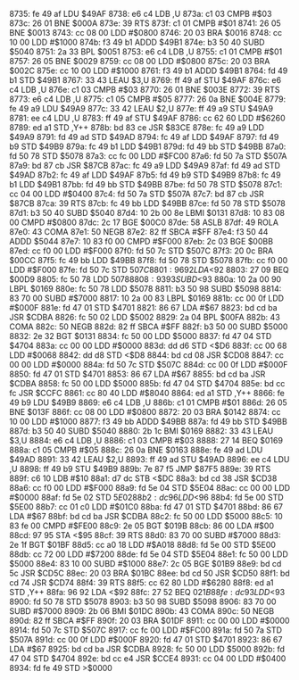 8735: fe 49 af     LDU    $49AF
8738: e6 c4        LDB    ,U
873a: c1 03        CMPB   #$03
873c: 26 01        BNE    $000A
873e: 39           RTS
873f: c1 01        CMPB   #$01
8741: 26 05        BNE    $0013
8743: cc 08 00     LDD    #$0800
8746: 20 03        BRA    $0016
8748: cc 10 00     LDD    #$1000
874b: f3 49 b1     ADDD   $49B1
874e: b3 50 40     SUBD   $5040
8751: 2a 33        BPL    $0051
8753: e6 c4        LDB    ,U
8755: c1 01        CMPB   #$01
8757: 26 05        BNE    $0029
8759: cc 08 00     LDD    #$0800
875c: 20 03        BRA    $002C
875e: cc 10 00     LDD    #$1000
8761: f3 49 b1     ADDD   $49B1
8764: fd 49 b1     STD    $49B1
8767: 33 43        LEAU   $3,U
8769: ff 49 af     STU    $49AF
876c: e6 c4        LDB    ,U
876e: c1 03        CMPB   #$03
8770: 26 01        BNE    $003E
8772: 39           RTS
8773: e6 c4        LDB    ,U
8775: c1 05        CMPB   #$05
8777: 26 0a        BNE    $004E
8779: fe 49 a9     LDU    $49A9
877c: 33 42        LEAU   $2,U
877e: ff 49 a9     STU    $49A9
8781: ee c4        LDU    ,U
8783: ff 49 af     STU    $49AF
8786: cc 62 60     LDD    #$6260
8789: ed a1        STD    ,Y++
878b: bd 83 ce     JSR    $83CE
878e: fc 49 a9     LDD    $49A9
8791: fd 49 ad     STD    $49AD
8794: fc 49 af     LDD    $49AF
8797: fd 49 b9     STD    $49B9
879a: fc 49 b1     LDD    $49B1
879d: fd 49 bb     STD    $49BB
87a0: fd 50 78     STD    $5078
87a3: cc fc 00     LDD    #$FC00
87a6: fd 50 7a     STD    $507A
87a9: bd 87 cb     JSR    $87CB
87ac: fc 49 a9     LDD    $49A9
87af: fd 49 ad     STD    $49AD
87b2: fc 49 af     LDD    $49AF
87b5: fd 49 b9     STD    $49B9
87b8: fc 49 b1     LDD    $49B1
87bb: fd 49 bb     STD    $49BB
87be: fd 50 78     STD    $5078
87c1: cc 04 00     LDD    #$0400
87c4: fd 50 7a     STD    $507A
87c7: bd 87 cb     JSR    $87CB
87ca: 39           RTS
87cb: fc 49 bb     LDD    $49BB
87ce: fd 50 78     STD    $5078
87d1: b3 50 40     SUBD   $5040
87d4: 10 2b 00 8e  LBMI   $0131
87d8: 10 83 08 00  CMPD   #$0800
87dc: 2c 17        BGE    $00C0
87de: 58           ASLB
87df: 49           ROLA
87e0: 43           COMA
87e1: 50           NEGB
87e2: 82 ff        SBCA   #$FF
87e4: f3 50 44     ADDD   $5044
87e7: 10 83 f0 00  CMPD   #$F000
87eb: 2c 03        BGE    $00BB
87ed: cc f0 00     LDD    #$F000
87f0: fd 50 7c     STD    $507C
87f3: 20 0c        BRA    $00CC
87f5: fc 49 bb     LDD    $49BB
87f8: fd 50 78     STD    $5078
87fb: cc f0 00     LDD    #$F000
87fe: fd 50 7c     STD    $507C
8801: 96 92        LDA    <$92
8803: 27 09        BEQ    $00D9
8805: fc 50 78     LDD    $5078
8808: 93 93        SUBD   <$93
880a: 10 2a 00 90  LBPL   $0169
880e: fc 50 78     LDD    $5078
8811: b3 50 98     SUBD   $5098
8814: 83 70 00     SUBD   #$7000
8817: 10 2a 00 83  LBPL   $0169
881b: cc 00 0f     LDD    #$000F
881e: fd 47 01     STD    $4701
8821: 86 67        LDA    #$67
8823: bd cd ba     JSR    $CDBA
8826: fc 50 02     LDD    $5002
8829: 2a 04        BPL    $00FA
882b: 43           COMA
882c: 50           NEGB
882d: 82 ff        SBCA   #$FF
882f: b3 50 00     SUBD   $5000
8832: 2e 32        BGT    $0131
8834: fc 50 00     LDD    $5000
8837: fd 47 04     STD    $4704
883a: cc 00 00     LDD    #$0000
883d: dd d6        STD    <$D6
883f: cc 00 68     LDD    #$0068
8842: dd d8        STD    <$D8
8844: bd cd 08     JSR    $CD08
8847: cc 00 00     LDD    #$0000
884a: fd 50 7c     STD    $507C
884d: cc 00 0f     LDD    #$000F
8850: fd 47 01     STD    $4701
8853: 86 67        LDA    #$67
8855: bd cd ba     JSR    $CDBA
8858: fc 50 00     LDD    $5000
885b: fd 47 04     STD    $4704
885e: bd cc fc     JSR    $CCFC
8861: cc 80 40     LDD    #$8040
8864: ed a1        STD    ,Y++
8866: fe 49 b9     LDU    $49B9
8869: e6 c4        LDB    ,U
886b: c1 01        CMPB   #$01
886d: 26 05        BNE    $013F
886f: cc 08 00     LDD    #$0800
8872: 20 03        BRA    $0142
8874: cc 10 00     LDD    #$1000
8877: f3 49 bb     ADDD   $49BB
887a: fd 49 bb     STD    $49BB
887d: b3 50 40     SUBD   $5040
8880: 2b 1c        BMI    $0169
8882: 33 43        LEAU   $3,U
8884: e6 c4        LDB    ,U
8886: c1 03        CMPB   #$03
8888: 27 14        BEQ    $0169
888a: c1 05        CMPB   #$05
888c: 26 0a        BNE    $0163
888e: fe 49 ad     LDU    $49AD
8891: 33 42        LEAU   $2,U
8893: ff 49 ad     STU    $49AD
8896: ee c4        LDU    ,U
8898: ff 49 b9     STU    $49B9
889b: 7e 87 f5     JMP    $87F5
889e: 39           RTS
889f: c6 10        LDB    #$10
88a1: d7 dc        STB    <$DC
88a3: bd cd 38     JSR    $CD38
88a6: cc f0 00     LDD    #$F000
88a9: fd 5e 04     STD    $5E04
88ac: cc 00 00     LDD    #$0000
88af: fd 5e 02     STD    $5E02
88b2: dc 96        LDD    <$96
88b4: fd 5e 00     STD    $5E00
88b7: cc 01 c0     LDD    #$01C0
88ba: fd 47 01     STD    $4701
88bd: 86 67        LDA    #$67
88bf: bd cd ba     JSR    $CDBA
88c2: fc 50 00     LDD    $5000
88c5: 10 83 fe 00  CMPD   #$FE00
88c9: 2e 05        BGT    $019B
88cb: 86 00        LDA    #$00
88cd: 97 95        STA    <$95
88cf: 39           RTS
88d0: 83 70 00     SUBD   #$7000
88d3: 2e 1f        BGT    $01BF
88d5: cc a0 18     LDD    #$A018
88d8: fd 5e 00     STD    $5E00
88db: cc 72 00     LDD    #$7200
88de: fd 5e 04     STD    $5E04
88e1: fc 50 00     LDD    $5000
88e4: 83 10 00     SUBD   #$1000
88e7: 2c 05        BGE    $01B9
88e9: bd cd 5c     JSR    $CD5C
88ec: 20 03        BRA    $01BC
88ee: bd cd 50     JSR    $CD50
88f1: bd cd 74     JSR    $CD74
88f4: 39           RTS
88f5: cc 62 80     LDD    #$6280
88f8: ed a1        STD    ,Y++
88fa: 96 92        LDA    <$92
88fc: 27 52        BEQ    $021B
88fe: dc 93        LDD    <$93
8900: fd 50 78     STD    $5078
8903: b3 50 98     SUBD   $5098
8906: 83 70 00     SUBD   #$7000
8909: 2b 06        BMI    $01DC
890b: 43           COMA
890c: 50           NEGB
890d: 82 ff        SBCA   #$FF
890f: 20 03        BRA    $01DF
8911: cc 00 00     LDD    #$0000
8914: fd 50 7c     STD    $507C
8917: cc fc 00     LDD    #$FC00
891a: fd 50 7a     STD    $507A
891d: cc 00 0f     LDD    #$000F
8920: fd 47 01     STD    $4701
8923: 86 67        LDA    #$67
8925: bd cd ba     JSR    $CDBA
8928: fc 50 00     LDD    $5000
892b: fd 47 04     STD    $4704
892e: bd cc e4     JSR    $CCE4
8931: cc 04 00     LDD    #$0400
8934: fd fe 49     STD    >$0000
